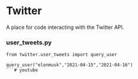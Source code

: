 # Twitter

A place for code interacting with the Twitter API.

### user_tweets.py
```python3
from twitter.user_tweets import query_user

query_user("elonmusk","2021-04-15","2021-04-16")
```# youtube
